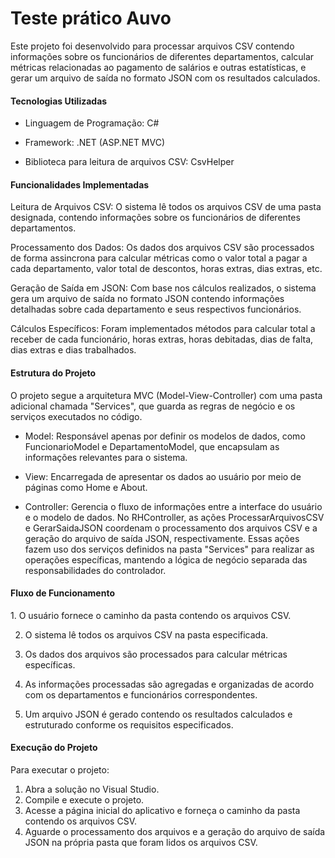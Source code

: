 <h1>Teste prático Auvo</h1>

Este projeto foi desenvolvido para processar arquivos CSV contendo informações sobre os funcionários de diferentes departamentos, calcular métricas relacionadas ao pagamento de salários e outras estatísticas, e
  gerar um arquivo de saída no formato JSON com os resultados calculados.

<h4>Tecnologias Utilizadas</h4>

- Linguagem de Programação: C#

- Framework: .NET (ASP.NET MVC)

- Biblioteca para leitura de arquivos CSV: CsvHelper

<h4>Funcionalidades Implementadas</h4>
Leitura de Arquivos CSV: O sistema lê todos os arquivos CSV de uma pasta designada, contendo informações sobre os funcionários de diferentes departamentos.

Processamento dos Dados: Os dados dos arquivos CSV são processados de forma assincrona para calcular métricas como o valor total a pagar a cada departamento, valor total de descontos, horas extras, dias extras, etc.

Geração de Saída em JSON: Com base nos cálculos realizados, o sistema gera um arquivo de saída no formato JSON contendo informações detalhadas sobre cada departamento e seus respectivos funcionários.

Cálculos Específicos: Foram implementados métodos para calcular total a receber de cada funcionário, horas extras, horas debitadas, dias de falta, dias extras e dias trabalhados.

<h4>Estrutura do Projeto</h4>
O projeto segue a arquitetura MVC (Model-View-Controller) com uma pasta adicional chamada "Services", que guarda as regras de negócio e os serviços executados no código.

- Model: Responsável apenas por definir os modelos de dados, como FuncionarioModel e DepartamentoModel, que encapsulam as informações relevantes para o sistema.

- View: Encarregada de apresentar os dados ao usuário por meio de páginas como Home e About.

- Controller: Gerencia o fluxo de informações entre a interface do usuário e o modelo de dados. No RHController, as ações ProcessarArquivosCSV e GerarSaidaJSON coordenam o processamento dos arquivos CSV e a geração do arquivo de saída JSON, respectivamente. Essas ações fazem uso dos serviços definidos na pasta "Services" para realizar as operações específicas, mantendo a lógica de negócio separada das responsabilidades do controlador.

<h4>Fluxo de Funcionamento</h4>
1. O usuário fornece o caminho da pasta contendo os arquivos CSV.

2. O sistema lê todos os arquivos CSV na pasta especificada.

3. Os dados dos arquivos são processados para calcular métricas específicas.

4. As informações processadas são agregadas e organizadas de acordo com os departamentos e funcionários correspondentes.

5. Um arquivo JSON é gerado contendo os resultados calculados e estruturado conforme os requisitos especificados.

<h4>Execução do Projeto</h4>
Para executar o projeto:

1. Abra a solução no Visual Studio.
2. Compile e execute o projeto.
3. Acesse a página inicial do aplicativo e forneça o caminho da pasta contendo os arquivos CSV.
4. Aguarde o processamento dos arquivos e a geração do arquivo de saída JSON na própria pasta que foram lidos os arquivos CSV.
